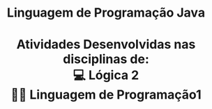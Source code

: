 <h1 align="center">Linguagem de Programação Java<h1>
  
<p align="center">Atividades Desenvolvidas nas disciplinas de:<br>
  💻 Lógica 2<br>
  👩‍💻 Linguagem de Programação1  
</p>
